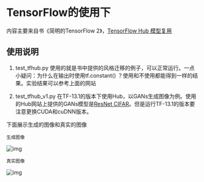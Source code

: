 # TensorFlow的使用下

内容主要来自书《简明的TensorFlow 2》，[TensorFlow Hub 模型复用](https://tf.wiki/zh_hans/appendix/tfhub.html)

## 使用说明
1.  test_tfhub.py 使用的就是书中提供的风格迁移的例子，可以正常运行。一点小疑问：为什么在输出时使用tf.constant() ？使用和不使用都能得到一样的结果。实验结果可以参考上面的网站

2. test_tfhub_v1.py 在TF-13.1的版本下使用Hub，以GANs生成图像为例。使用的Hub网站上提供的GANs模型是[ResNet CIFAR](https://hub.tensorflow.google.cn/google/compare_gan/model_13_cifar10_resnet_cifar/1)。但是运行TF-13.1的版本要注意更换CUDA和cuDNN版本。

下面展示生成的图像和真实的图像

```
生成图像
```

![img](fake_10000.png) 

```
真实图像
```

![img](real_10000.png) 


